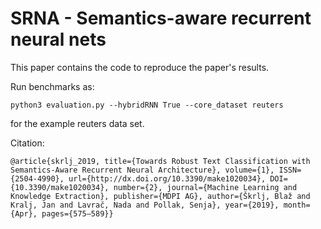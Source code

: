 # SRNA - Semantics-aware recurrent neural nets

This paper contains the code to reproduce the paper's results.

Run benchmarks as:

```
python3 evaluation.py --hybridRNN True --core_dataset reuters
```

for the example reuters data set.

Citation:

```
@article{skrlj_2019, title={Towards Robust Text Classification with Semantics-Aware Recurrent Neural Architecture}, volume={1}, ISSN={2504-4990}, url={http://dx.doi.org/10.3390/make1020034}, DOI={10.3390/make1020034}, number={2}, journal={Machine Learning and Knowledge Extraction}, publisher={MDPI AG}, author={Škrlj, Blaž and Kralj, Jan and Lavrač, Nada and Pollak, Senja}, year={2019}, month={Apr}, pages={575–589}}
```